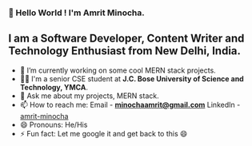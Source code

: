 ### 👋 Hello World ! I'm Amrit Minocha.
## I am a Software Developer, Content Writer and Technology Enthusiast from New Delhi, India.
- 🔭 I’m currently working on some cool MERN stack projects.
- 👨‍🎓 I'm a senior CSE student at **J.C. Bose University of Science and Technology, YMCA**. 
- 💬 Ask me about my projects, MERN stack.  
- 📫 How to reach me: Email - **minochaamrit@gmail.com** LinkedIn - [amrit-minocha](https://www.linkedin.com/in/amrit-minocha/) 
- 😄 Pronouns: He/His
- ⚡ Fun fact: Let me google it and get back to this 😄


